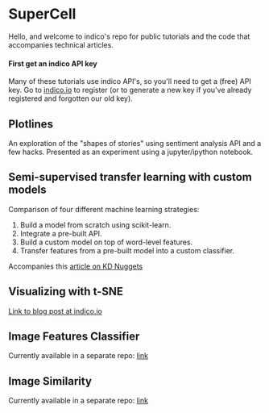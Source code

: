 # SuperCell
Hello, and welcome to indico's repo for public tutorials and the code that accompanies technical articles.

#### First get an indico API key
Many of these tutorials use indico API's, so you'll need to get a (free) API key. Go to [indico.io](https://indico.io) to register (or to generate a new key if you've already registered and forgotten our old key).

## Plotlines
An exploration of the "shapes of stories" using sentiment analysis API and a few hacks. Presented as an experiment using a jupyter/ipython notebook.


## Semi-supervised transfer learning with custom models
Comparison of four different machine learning strategies:
   1. Build a model from scratch using scikit-learn.
   2. Integrate a pre-built API.
   3. Build a custom model on top of word-level features.
   4. Transfer features from a pre-built model into a custom classifier.

Accompanies this [article on KD Nuggets](http://www.kdnuggets.com/2016/07/semi-supervised-feature-transfer-deep-learning.html)

## Visualizing with t-SNE
[Link to blog post at indico.io](https://indico.io/blog/visualizing-with-t-sne/)

## Image Features Classifier
Currently available in a separate repo: [link](https://github.com/IndicoDataSolutions/ImageFeaturesClassifier)

## Image Similarity
Currently available in a separate repo: [link](https://github.com/IndicoDataSolutions/ImageSimilarity)
